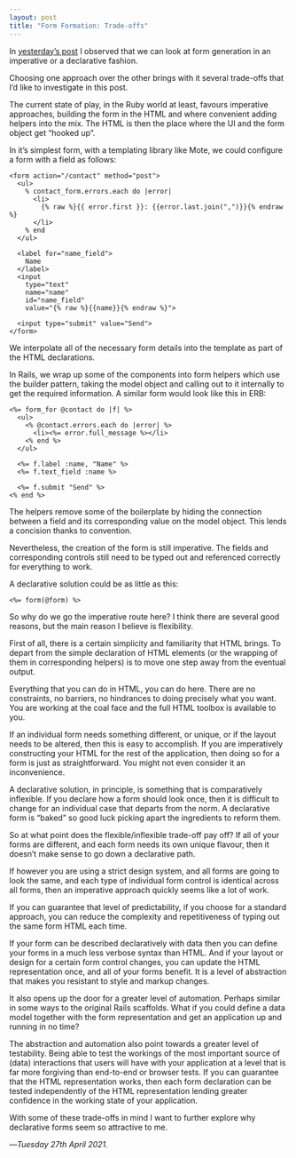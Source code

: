 ```yaml
---
layout: post
title: "Form Formation: Trade-offs"
---
```


In [yesterday’s post][yp] I observed that we can look at form generation in an imperative or a declarative fashion.

Choosing one approach over the other brings with it several trade-offs that I’d like to investigate in this post.

The current state of play, in the Ruby world at least, favours imperative approaches, building the form in the HTML and where convenient adding helpers into the mix. The HTML is then the place where the UI and the form object get “hooked up”.

In it’s simplest form, with a templating library like Mote, we could configure a form with a field as follows:

```
<form action="/contact" method="post">
  <ul>
    % contact_form.errors.each do |error|
      <li>
        {% raw %}{{ error.first }}: {{error.last.join(",")}}{% endraw %}
      </li>
    % end
  </ul>

  <label for="name_field">
    Name
  </label>
  <input 
    type="text" 
    name="name" 
    id="name_field"
    value="{% raw %}{{name}}{% endraw %}">
    
  <input type="submit" value="Send">
</form>
```

We interpolate all of the necessary form details into the template as part of the HTML declarations.

In Rails, we wrap up some of the components into form helpers which use the builder pattern, taking the model object and calling out to it internally to get the required information. A similar form would look like this in ERB:

```
<%= form_for @contact do |f| %>
  <ul>
    <% @contact.errors.each do |error| %>
      <li><%= error.full_message %></li>
    <% end %>
  </ul>
  
  <%= f.label :name, "Name" %>
  <%= f.text_field :name %>
  
  <%= f.submit "Send" %>
<% end %>
```

The helpers remove some of the boilerplate by hiding the connection between a field and its corresponding value on the model object. This lends a concision thanks to convention.

Nevertheless, the creation of the form is still imperative. The fields and corresponding controls still need to be typed out and referenced correctly for everything to work.

A declarative solution could be as little as this:

```
<%= form(@form) %>
```

So why do we go the imperative route here? I think there are several good reasons, but the main reason I believe is flexibility.

First of all, there is a certain simplicity and familiarity that HTML brings. To depart from the simple declaration of HTML elements (or the wrapping of them in corresponding helpers) is to move one step away from the eventual output.

Everything that you can do in HTML, you can do here. There are no constraints, no barriers, no hindrances to doing precisely what you want. You are working at the coal face and the full HTML toolbox is available to you. 

If an individual form needs something different, or unique, or if the layout needs to be altered, then this is easy to accomplish. If you are imperatively constructing your HTML for the rest of the application, then doing so for a form is just as straightforward. You might not even consider it an inconvenience.

A declarative solution, in principle, is something that is comparatively inflexible. If you declare how a form should look once, then it is difficult to change for an individual case that departs from the norm. A declarative form is “baked” so good luck picking apart the ingredients to reform them.

So at what point does the flexible/inflexible trade-off pay off? If all of your forms are different, and each form needs its own unique flavour, then it doesn’t make sense to go down a declarative path.

If however you are using a strict design system, and all forms are going to look the same, and each type of individual form control is identical across all forms, then an imperative approach quickly seems like a lot of work.

If you can guarantee that level of predictability, if you choose for a standard approach, you can reduce the complexity and repetitiveness of typing out the same form HTML each time.

If your form can be described declaratively with data then you can define your forms in a much less verbose syntax than HTML. And if your layout or design for a certain form control changes, you can update the HTML representation once, and all of your forms benefit. It is a level of abstraction that makes you resistant to style and markup changes.

It also opens up the door for a greater level of automation. Perhaps similar in some ways to the original Rails scaffolds. What if you could define a data model together with the form representation and get an application up and running in no time?

The abstraction and automation also point towards a greater level of testability. Being able to test the workings of the most important source of (data) interactions that users will have with your application at a level that is far more forgiving than end-to-end or browser tests. If you can guarantee that the HTML representation works, then each form declaration can be tested independently of the HTML representation lending greater confidence in the working state of your application.

With some of these trade-offs in mind I want to further explore why declarative forms seem so attractive to me.

—*Tuesday 27th April 2021.*

[yp]: https://www.crossingtheruby.com/2021/04/26/form-formation-imperative-versus-declarative.html
